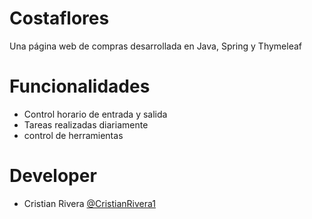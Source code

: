 # Costaflores
Una página web de compras desarrollada en Java, Spring y Thymeleaf

# Funcionalidades
- Control horario de entrada y salida
- Tareas realizadas diariamente 
- control de herramientas

# Developer
- Cristian Rivera [@CristianRivera1](https://github.com/CristianRivera1) 


